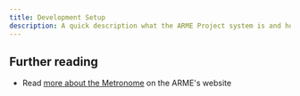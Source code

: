 ```yaml
---
title: Development Setup
description: A quick description what the ARME Project system is and how it is used.
---
```


## Further reading

- Read [more about the Metronome](https://arme-project.co.uk/publication/2023_rppw_sean/) on the ARME's website
